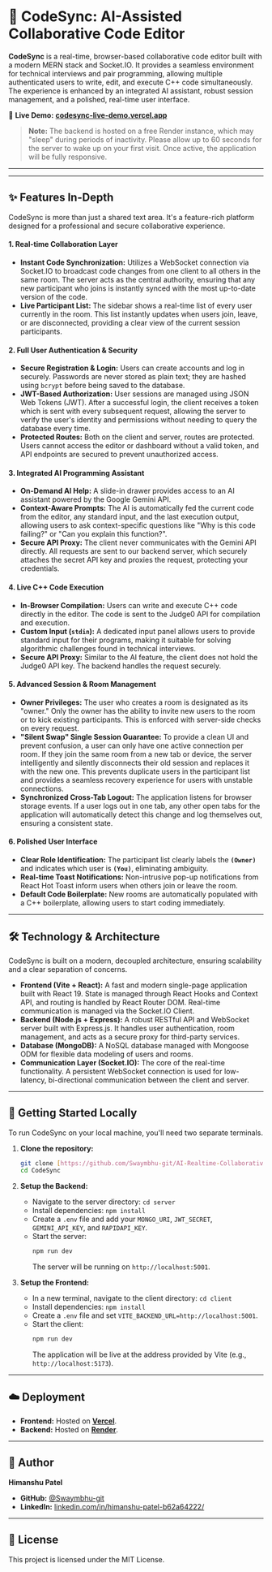 # 🔄 CodeSync: AI-Assisted Collaborative Code Editor

**CodeSync** is a real-time, browser-based collaborative code editor built with a modern MERN stack and Socket.IO. It provides a seamless environment for technical interviews and pair programming, allowing multiple authenticated users to write, edit, and execute C++ code simultaneously. The experience is enhanced by an integrated AI assistant, robust session management, and a polished, real-time user interface.

🔗 **Live Demo:** **[codesync-live-demo.vercel.app](https://ai-realtime-collaborative-code-edit.vercel.app/)**

> **Note:** The backend is hosted on a free Render instance, which may "sleep" during periods of inactivity. Please allow up to 60 seconds for the server to wake up on your first visit. Once active, the application will be fully responsive.

---

---

## ✨ Features In-Depth

CodeSync is more than just a shared text area. It's a feature-rich platform designed for a professional and secure collaborative experience.

#### 1. Real-time Collaboration Layer
* **Instant Code Synchronization:** Utilizes a WebSocket connection via Socket.IO to broadcast code changes from one client to all others in the same room. The server acts as the central authority, ensuring that any new participant who joins is instantly synced with the most up-to-date version of the code.
* **Live Participant List:** The sidebar shows a real-time list of every user currently in the room. This list instantly updates when users join, leave, or are disconnected, providing a clear view of the current session participants.

#### 2. Full User Authentication & Security
* **Secure Registration & Login:** Users can create accounts and log in securely. Passwords are never stored as plain text; they are hashed using `bcrypt` before being saved to the database.
* **JWT-Based Authorization:** User sessions are managed using JSON Web Tokens (JWT). After a successful login, the client receives a token which is sent with every subsequent request, allowing the server to verify the user's identity and permissions without needing to query the database every time.
* **Protected Routes:** Both on the client and server, routes are protected. Users cannot access the editor or dashboard without a valid token, and API endpoints are secured to prevent unauthorized access.

#### 3. Integrated AI Programming Assistant
* **On-Demand AI Help:** A slide-in drawer provides access to an AI assistant powered by the Google Gemini API.
* **Context-Aware Prompts:** The AI is automatically fed the current code from the editor, any standard input, and the last execution output, allowing users to ask context-specific questions like "Why is this code failing?" or "Can you explain this function?".
* **Secure API Proxy:** The client never communicates with the Gemini API directly. All requests are sent to our backend server, which securely attaches the secret API key and proxies the request, protecting your credentials.

#### 4. Live C++ Code Execution
* **In-Browser Compilation:** Users can write and execute C++ code directly in the editor. The code is sent to the Judge0 API for compilation and execution.
* **Custom Input (`stdin`):** A dedicated input panel allows users to provide standard input for their programs, making it suitable for solving algorithmic challenges found in technical interviews.
* **Secure API Proxy:** Similar to the AI feature, the client does not hold the Judge0 API key. The backend handles the request securely.

#### 5. Advanced Session & Room Management
* **Owner Privileges:** The user who creates a room is designated as its "owner." Only the owner has the ability to invite new users to the room or to kick existing participants. This is enforced with server-side checks on every request.
* **"Silent Swap" Single Session Guarantee:** To provide a clean UI and prevent confusion, a user can only have one active connection per room. If they join the same room from a new tab or device, the server intelligently and silently disconnects their old session and replaces it with the new one. This prevents duplicate users in the participant list and provides a seamless recovery experience for users with unstable connections.
* **Synchronized Cross-Tab Logout:** The application listens for browser storage events. If a user logs out in one tab, any other open tabs for the application will automatically detect this change and log themselves out, ensuring a consistent state.

#### 6. Polished User Interface
* **Clear Role Identification:** The participant list clearly labels the **`(Owner)`** and indicates which user is **`(You)`**, eliminating ambiguity.
* **Real-time Toast Notifications:** Non-intrusive pop-up notifications from React Hot Toast inform users when others join or leave the room.
* **Default Code Boilerplate:** New rooms are automatically populated with a C++ boilerplate, allowing users to start coding immediately.

---

## 🛠️ Technology & Architecture

CodeSync is built on a modern, decoupled architecture, ensuring scalability and a clear separation of concerns.

* **Frontend (Vite + React):** A fast and modern single-page application built with React 19. State is managed through React Hooks and Context API, and routing is handled by React Router DOM. Real-time communication is managed via the Socket.IO Client.
* **Backend (Node.js + Express):** A robust RESTful API and WebSocket server built with Express.js. It handles user authentication, room management, and acts as a secure proxy for third-party services.
* **Database (MongoDB):** A NoSQL database managed with Mongoose ODM for flexible data modeling of users and rooms.
* **Communication Layer (Socket.IO):** The core of the real-time functionality. A persistent WebSocket connection is used for low-latency, bi-directional communication between the client and server.

---

## 🔧 Getting Started Locally

To run CodeSync on your local machine, you'll need two separate terminals.

1.  **Clone the repository:**
    ```bash
    git clone [https://github.com/Swaymbhu-git/AI-Realtime-Collaborative-Code-Editor](https://github.com/Swaymbhu-git/AI-Realtime-Collaborative-Code-Editor)
    cd CodeSync
    ```

2.  **Setup the Backend:**
    * Navigate to the server directory: `cd server`
    * Install dependencies: `npm install`
    * Create a `.env` file and add your `MONGO_URI`, `JWT_SECRET`, `GEMINI_API_KEY`, and `RAPIDAPI_KEY`.
    * Start the server:
        ```bash
        npm run dev
        ```
        The server will be running on `http://localhost:5001`.

3.  **Setup the Frontend:**
    * In a new terminal, navigate to the client directory: `cd client`
    * Install dependencies: `npm install`
    * Create a `.env` file and set `VITE_BACKEND_URL=http://localhost:5001`.
    * Start the client:
        ```bash
        npm run dev
        ```
        The application will be live at the address provided by Vite (e.g., `http://localhost:5173`).

---

## ☁️ Deployment

* **Frontend:** Hosted on **[Vercel](https://vercel.com/)**.
* **Backend:** Hosted on **[Render](https://render.com/)**.

---

## 👤 Author

**Himanshu Patel**
* **GitHub:** [@Swaymbhu-git](https://github.com/Swaymbhu-git)
* **LinkedIn:** [linkedin.com/in/himanshu-patel-b62a64222/](https://www.linkedin.com/in/himanshu-patel-b62a64222/)

---

## 📜 License

This project is licensed under the MIT License.